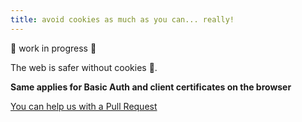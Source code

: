 ```yaml
---
title: avoid cookies as much as you can... really!
---
```


🚧 work in progress 🚧

The web is safer without cookies 🍪.

**Same applies for Basic Auth and client certificates on the browser**

[You can help us with a Pull Request](https://github.com/marmicode/rest-api-checklist/edit/master/content/cors/no-cookies.md)

